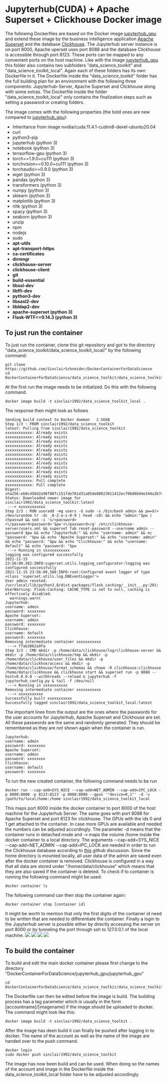 # Jupyterhub(CUDA) + Apache Superset + Clickhouse Docker image

The following Dockerfiles are based on the Docker image [jupyterhub_gpu](https://github.com/SinclairSchneider/DockerContainerForDataScience/tree/main/jupyterhub_gpu)
and extend these image by the business intelligence application [Apache Superset](https://superset.apache.org/) and the database [Clickhouse](https://clickhouse.com/).
The Jupyterhub server instance is on port 8000, Apache uperset uses port 8088
and the database Clickhouse is accessible through port 8123. 
These ports can be mapped to any convenient ports on the host machine. 
Like with the image [jupyterhub_gpu](https://github.com/SinclairSchneider/DockerContainerForDataScience/tree/main/jupyterhub_gpu)
this folder also contains two subfolders "data_science_toolkit" and "data_science_toolkit_local".
Again each of these folders has its own Dockerfile in it. 
The Dockerfile inside the "data_science_toolkit" folder has the full building plan for an environment with the following three components:
Jupyterhub-Server, Apache Superset and Clickhouse along with some extras. 
The Dockerfile inside the folder "data_science_toolkit_local" only contains the finalization steps such as setting a password or creating folders.

The image comes with the following properties (the bold ones are new compared to [jupyterhub_gpu](https://github.com/SinclairSchneider/DockerContainerForDataScience/tree/main/jupyterhub_gpu)):
- Inheritance from image nvidia/cuda:11.4.1-cudnn8-devel-ubuntu20.04
- curl
- python3-pip
- jupyterhub (python 3)
- notebook (python 3)
- tensorflow-gpu (python 3)
- torch==1.9.0+cu111 (python 3)
- torchvision==0.10.0+cu111 (python 3)
- torchaudio==0.9.0 (python 3)
- wget (python 3)
- pandas (python 3)
- transformers (python 3)
- numpy (python 3)
- sklearn (python 3)
- matplotlib (python 3)
- nltk (python 3)
- spacy (python 3)
- seaborn (python 3)
- unzip
- npm
- nodejs
- sudo
- **apt-utils**
- **apt-transport-https**
- **ca-certificates**
- **dirmngr**
- **clickhouse-server**
- **clickhouse-client**
- **git**
- **build-essential**
- **libssl-dev**
- **libffi-dev**
- **python3-dev**
- **libsasl2-dev**
- **libldap2-dev**
- **apache-superset (python 3)**
- **Flask-WTF==0.14.3 (python 3)**

## To just run the container
To just run the container, clone this git repository and got to the directory
"data_science_toolkit/data_science_toolkit_local/" by the following command:
```commandline
git clone https://github.com/SinclairSchneider/DockerContainerForDataScience
cd DockerContainerForDataScience/data_science_toolkit/data_science_toolkit_local/
```
At the first run the image needs to be initialized. Do this with the following command.
```commandline
docker image build -t sinclair1992/data_science_toolkit_local .
```
The response then might look as follows
```commandline
Sending build context to Docker daemon   2.56kB
Step 1/3 : FROM sinclair1992/data_science_toolkit
latest: Pulling from sinclair1992/data_science_toolkit
xxxxxxxxxxxx: Already exists
xxxxxxxxxxxx: Already exists
xxxxxxxxxxxx: Already exists
xxxxxxxxxxxx: Already exists
xxxxxxxxxxxx: Already exists
xxxxxxxxxxxx: Already exists
xxxxxxxxxxxx: Already exists
xxxxxxxxxxxx: Already exists
xxxxxxxxxxxx: Already exists
xxxxxxxxxxxx: Already exists
xxxxxxxxxxxx: Already exists
xxxxxxxxxxxx: Pull complete
xxxxxxxxxxxx: Pull complete
Digest: sha256:eb0c458d2a98f88fc151fde761d31a85de88023011412ecf06d6b94e344a3b7c
Status: Downloaded newer image for sinclair1992/data_science_toolkit:latest
 ---> xxxxxxxxxxxx
Step 2/3 : RUN useradd -mg users -G sudo -s /bin/bash admin && pw=$(< /dev/urandom tr -dc _A-Z-a-z-0-9 | head -c8) && echo "admin:"$pw | chpasswd && sed -i 's/<password><\/password<password>'$pw'<\/password>/g' /etc/clickhouse-server/users.xml && superset fab reset-password --username admin --password $pw && echo "Jupyterhub:" && echo "username: admin" && ec "password: "$pw && echo "Apache Superset:" && echo "username: admin" && echo "password: "$pw && echo "Clickhouse:" && echo "username: default" && echo "password: "$pw
 ---> Running in xxxxxxxxxxxx
logging was configured successfully
2021-11-15 23:56:09,582:INFO:superset.utils.logging_configurator:logging was configured successfully
2021-11-15 23:56:09,588:INFO:root:Configured event logger of type <class 'superset.utils.log.DBEventLogger'>
User admin reseted.
/usr/local/lib/python3.8/dist-packages/flask_caching/__init__.py:201: UserWarning: Flask-Caching: CACHE_TYPE is set to null, caching is effectively disabled.
  warnings.warn(
Jupyterhub:
username: admin
password: xxxxxxxx
Apache Superset:
username: admin
password: xxxxxxxx
Clickhouse:
username: default
password: xxxxxxxx
Removing intermediate container xxxxxxxxxxx
 ---> f7ab3862a9fa
Step 3/3 : CMD mkdir -p /home/data/clickhouse/log/clickhouse-server && mkdir -p /home/data/clickhouse/tmp && mkdir -p /home/data/clickhouse/user_files && mkdir -p /home/data/clickhse/access && mkdir -p /home/data/clickhouse/format_schemas && chown -R clickhouse:clickhouse /home/data/clickhouse && clickhouse start && superset run -p 8088 --host=0.0.0.0 --withhreads --reload & jupyterhub -f jupyterhub_config.py & tail -f /dev/null
 ---> Running in xxxxxxxxxxx
Removing intermediate container xxxxxxxxxxx
 ---> xxxxxxxxxxx
Successfully built xxxxxxxxxxx
Successfully tagged sinclair1992/data_science_toolkit_local:latest
```
The important lines from the output are the ones where the passwords for the user accounts for
Jupyterhub, Apache Superset and Clickhouse are set.
All these passwords are the same and randomly generated. 
They should be remembered as they are not shown again when the container is run.
```commandline
Jupyterhub:
username: admin
password: xxxxxxxx
Apache Superset:
username: admin
password: xxxxxxxx
Clickhouse:
username: default
password: xxxxxxxx
```
To run the new created container, the following command needs to be run
```commandline
docker run --cap-add=SYS_NICE --cap-add=NET_ADMIN --cap-add=IPC_LOCK -p 8000:8000 -p 8123:8123 -p 8088:8088 --gpus '"device=0,1"' -d -v /path/to/local/home:/home sinclair1992/data_science_toolkit_local
```
This maps port 8000 inside the docker container to port 8000 of the host machine for the Jupyterhub Server.
The same goes with port 8088 for Apache Superset and port 8123 for clickhouse.
The GPUs with the ids 0 and 1 get attached to the container. 
In case more GPUs are available and needed the numbers can be adjusted accordingly.
The parameter -d means that the container runs in detached mode and -v maps the volume /home
inside the docker container to a local directory.
The arguments --cap-add=SYS_NICE --cap-add=NET_ADMIN --cap-add=IPC_LOCK are needed in order to run the
Clickhouse database according to [this](https://github.com/ClickHouse/ClickHouse/issues/13726) github discussion.
Since the home directory is mounted locally, all user data of the admin are saved even after the docker container is removed.
Clickhouse is configured in a way that all data are stored under "/home/data/clickhouse" which means that they are also 
saved if the container is deleted.
To check if to container is running the following command might be used:
```commandline
docker container ls
```
The following command can then stop the container again:
```commandline
docker container stop [container id]
```
It might be worth to mention that only the first digits of the container id need to be written that are needed to differentiate the container.
Finally a login to the Jupyterhub server is possible either by directly accessing the server on port 8000
or by tunneling the port through ssh to 127.0.0.1 of the local machine.
![](https://raw.githubusercontent.com/SinclairSchneider/DockerContainerForDataScience/main/data_science_toolkit/img/Login_Jupyterhub.jpg)
![](https://raw.githubusercontent.com/SinclairSchneider/DockerContainerForDataScience/main/data_science_toolkit/img/Login_Superset.jpg)
![](https://raw.githubusercontent.com/SinclairSchneider/DockerContainerForDataScience/main/data_science_toolkit/img/Connection_Clickhouse.jpg)
![](https://raw.githubusercontent.com/SinclairSchneider/DockerContainerForDataScience/main/data_science_toolkit/img/Putty_port_forwarding.jpg)

## To build the container

To build and edit the main docker container please first change to the directory "DockerContainerForDataScience/jupyterhub_gpu/jupyterhub_gpu"
```commandline
cd DockerContainerForDataScience/data_science_toolkit/data_science_toolkit
```
The Dockerfile can then be edited before the image is build. 
The building process has a tag parameter which is usually in the form [accountname]/[imagename]
if the image should be uploaded to docker. The command might look like this:
```commandline
docker image build -t sinclair1992/data_science_toolkit .
```
After the image has deen build it can finally be pushed after logging in to docker.
The name of the account as well as the name of the image are handed over to the push command.
```commandline
docker login
sudo docker push sinclair1992/data_science_toolkit
```
The image has now been build and can be used. When doing so the names of the account and image in the Dockerfile inside the data_science_toolkit_local folder
have to be adjusted accordingly.